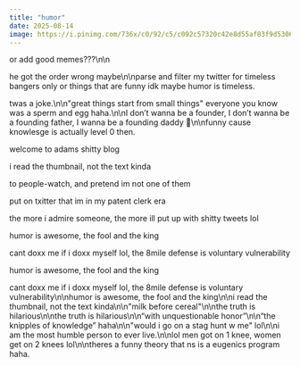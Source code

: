```yaml
---
title: "humor"
date: 2025-08-14
image: https://i.pinimg.com/736x/c0/92/c5/c092c57320c42e8d55af83f9d5306314.jpg
---
```


or add good memes???\n\n

he got the order wrong maybe\n\nparse and filter my twitter for timeless bangers only or things that are funny idk maybe humor is timeless.

twas a joke.\n\n"great things start from small things" everyone you know was a sperm and egg haha.\n\nI don’t wanna be a founder, I don’t wanna be a founding father, I wanna be a founding daddy 😤\n\nfunny cause knowlesge is actually level 0 then.

welcome to adams shitty blog

i read the thumbnail, not the text kinda

to people-watch, and pretend im not one of them


put on txitter that im in my patent clerk era

the more i admire someone, the more ill put up with shitty tweets lol

humor is awesome, the fool and the king

cant doxx me if i doxx myself lol, the 8mile defense is voluntary vulnerability

humor is awesome, the fool and the king

cant doxx me if i doxx myself lol, the 8mile defense is voluntary vulnerability\n\nhumor is awesome, the fool and the king\n\ni read the thumbnail, not the text kinda\n\n"milk before cereal"\n\nthe truth is hilarious\n\nthe truth is hilarious\n\n“with unquestionable honor”\n\n“the knipples of knowledge” haha\n\n"would i go on a stag hunt w me" lol\n\ni am the most humble person to ever live.\n\nlol men got on 1 knee, women get on 2 knees lol\n\ntheres a funny theory that ns is a eugenics program haha.
